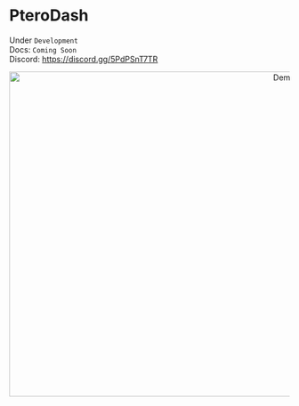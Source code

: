 # PteroDash
Under `Development`<br>
Docs: `Coming Soon`<br>
Discord: https://discord.gg/5PdPSnT7TR

<div align="center">
<img src="https://media.discordapp.net/attachments/1075493592824565780/1083703830467842157/image.png?width=1023&height=554" alt="Demo" width="972" height="584">
</div>
